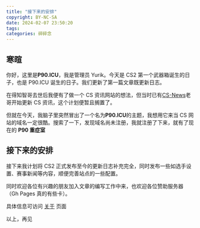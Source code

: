 ```yaml
---
title: "接下来的安排"
copyright: BY-NC-SA
date: 2024-02-07 23:50:20
tags:
categories: 碎碎念
---
```


## 寒暄

你好，这里是**P90.ICU**，我是管理员 Yurik。今天是 CS2 第一个武器箱诞生的日子，也是 P90.ICU 诞生的日子。我们更新了第一篇文章既更新日志。

在得知智哥去世后我便有了做一个 CS 资讯网站的想法，但当时已有[CS-News](//cs-news.cn)老哥开始更新 CS 资讯，这个计划便暂且搁置了。

但就在今天，我脑子里突然冒出了一个名为**P90.ICU**的主题，我想用它来当 CS 网站的域名一定很酷。搜索了一下，发现域名尚未注册，我就注册了下来，就有了现在的 **P90 重症室**

## 接下来的安排

接下来我计划将 CS2 正式发布至今的更新日志补充完全，同时发布一些如选手设置、赛事新闻等内容，顺便完善站点的一些配置。

同时欢迎各位有兴趣的朋友加入文章的编写工作中来，也欢迎各位赞助服务器（Gh Pages 真的有些卡）。

具体信息可访问 [关于](/about) 页面

以上，再见
